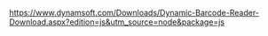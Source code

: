 https://www.dynamsoft.com/Downloads/Dynamic-Barcode-Reader-Download.aspx?edition=js&utm_source=node&package=js